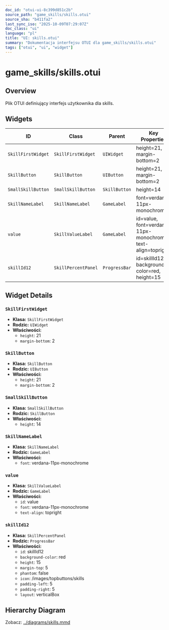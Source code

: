 ```yaml
---
doc_id: "otui-ui-8c399d851c2b"
source_path: "game_skills/skills.otui"
source_sha: "b411fa2"
last_sync_iso: "2025-10-09T07:29:07Z"
doc_class: "ui"
language: "pl"
title: "UI: skills.otui"
summary: "Dokumentacja interfejsu OTUI dla game_skills/skills.otui"
tags: ["otui", "ui", "widget"]
---
```


# game_skills/skills.otui

## Overview

Plik OTUI definiujący interfejs użytkownika dla skills.

## Widgets

| ID | Class | Parent | Key Properties |
|----|-------|--------|----------------|
| `SkillFirstWidget` | `SkillFirstWidget` | `UIWidget` | height=21, margin-bottom=2 |
| `SkillButton` | `SkillButton` | `UIButton` | height=21, margin-bottom=2 |
| `SmallSkillButton` | `SmallSkillButton` | `SkillButton` | height=14 |
| `SkillNameLabel` | `SkillNameLabel` | `GameLabel` | font=verdana-11px-monochrome |
| `value` | `SkillValueLabel` | `GameLabel` | id=value, font=verdana-11px-monochrome, text-align=topright |
| `skillId12` | `SkillPercentPanel` | `ProgressBar` | id=skillId12, background-color=red, height=15 |

## Widget Details

### `SkillFirstWidget`

- **Klasa:** `SkillFirstWidget`
- **Rodzic:** `UIWidget`
- **Właściwości:**
  - `height`: 21
  - `margin-bottom`: 2

### `SkillButton`

- **Klasa:** `SkillButton`
- **Rodzic:** `UIButton`
- **Właściwości:**
  - `height`: 21
  - `margin-bottom`: 2

### `SmallSkillButton`

- **Klasa:** `SmallSkillButton`
- **Rodzic:** `SkillButton`
- **Właściwości:**
  - `height`: 14

### `SkillNameLabel`

- **Klasa:** `SkillNameLabel`
- **Rodzic:** `GameLabel`
- **Właściwości:**
  - `font`: verdana-11px-monochrome

### `value`

- **Klasa:** `SkillValueLabel`
- **Rodzic:** `GameLabel`
- **Właściwości:**
  - `id`: value
  - `font`: verdana-11px-monochrome
  - `text-align`: topright

### `skillId12`

- **Klasa:** `SkillPercentPanel`
- **Rodzic:** `ProgressBar`
- **Właściwości:**
  - `id`: skillId12
  - `background-color`: red
  - `height`: 15
  - `margin-top`: 5
  - `phantom`: false
  - `icon`: /images/topbuttons/skills
  - `padding-left`: 5
  - `padding-right`: 5
  - `layout`: verticalBox

## Hierarchy Diagram

Zobacz: [../diagrams/skills.mmd](../diagrams/skills.mmd)
